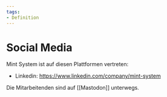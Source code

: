 ```yaml
---
tags:
- Definition
---
```

# Social Media

Mint System ist auf diesen Plattformen vertreten:

* Linkedin: https://www.linkedin.com/company/mint-system

Die Mitarbeitenden sind auf [[Mastodon]] unterwegs.